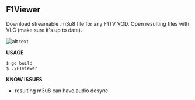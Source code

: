 ## F1Viewer

Download streamable .m3u8 file for any F1TV VOD.
Open resulting files with VLC (make sure it's up to date).

![alt text](https://vgy.me/qL0EuP.png)
 

**USAGE**

    $ go build
    $ .\F1viewer
    
**KNOW ISSUES**

* resulting m3u8 can have audio desync
